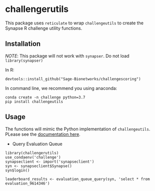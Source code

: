 # challengerutils


This package uses `reticulate` to wrap `challengeutils` to create the Synapse R challenge utility functions.


## Installation

*NOTE*: This package will not work with `synapser`.  Do not load `library(synapser)`

In R:
```
devtools::install_github("Sage-Bionetworks/challengescoring")
```

In command line, we recommend you using anaconda:

```
conda create -n challenge python=3.7
pip install challengeutils
```

## Usage

The functions will mimic the Python implementation of `challengeutils`.  PLease see the [documentation here](https://sage-bionetworks.github.io/challengeutils/).

* Query Evaluation Queue
```
library(challengerutils)
use_condaenv('challenge')
synapseclient <- import('synapseclient')
syn <- synapseclient$Synapse()
syn$login()

leaderboard_results <- evaluation_queue_query(syn, 'select * from evaluation_9614346')
```
